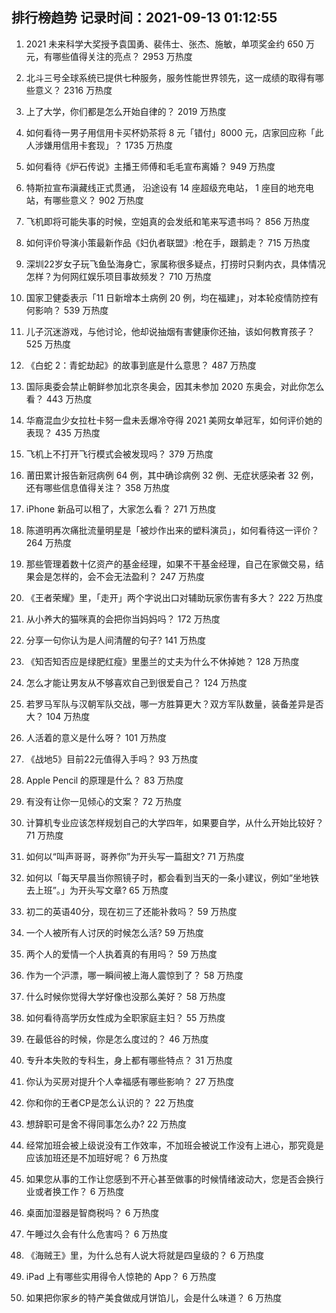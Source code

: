 
## 排行榜趋势 记录时间：2021-09-13 01:12:55
  
  1. 2021 未来科学大奖授予袁国勇、裴伟士、张杰、施敏，单项奖金约 650 万元，有哪些值得关注的亮点？ 2953 万热度
    
  2. 北斗三号全球系统已提供七种服务，服务性能世界领先，这一成绩的取得有哪些意义？ 2316 万热度
    
  3. 上了大学，你们都是怎么开始自律的？ 2019 万热度
    
  4. 如何看待一男子用信用卡买杯奶茶将 8 元「错付」8000 元，店家回应称「此人涉嫌用信用卡套现」？ 1735 万热度
    
  5. 如何看待《炉石传说》主播王师傅和毛毛宣布离婚？ 949 万热度
    
  6. 特斯拉宣布滇藏线正式贯通， 沿途设有 14 座超级充电站， 1 座目的地充电站，有哪些意义？ 902 万热度
    
  7. 飞机即将可能失事的时候，空姐真的会发纸和笔来写遗书吗？ 856 万热度
    
  8. 如何评价导演小策最新作品《妇仇者联盟》:枪在手，跟鹅走？ 715 万热度
    
  9. 深圳22岁女子玩飞鱼坠海身亡，家属称很多疑点，打捞时只剩内衣，具体情况怎样？为何网红娱乐项目事故频发？ 710 万热度
    
  10. 国家卫健委表示「11 日新增本土病例 20 例，均在福建」，对本轮疫情防控有何影响？ 539 万热度
    
  11. 儿子沉迷游戏，与他讨论，他却说抽烟有害健康你还抽，该如何教育孩子？ 525 万热度
    
  12. 《白蛇 2：青蛇劫起》的故事到底是什么意思？ 487 万热度
    
  13. 国际奥委会禁止朝鲜参加北京冬奥会，因其未参加 2020 东奥会，对此你怎么看？ 443 万热度
    
  14. 华裔混血少女拉杜卡努一盘未丢爆冷夺得 2021 美网女单冠军，如何评价她的表现？ 435 万热度
    
  15. 飞机上不打开飞行模式会被发现吗？ 379 万热度
    
  16. 莆田累计报告新冠病例 64 例，其中确诊病例 32 例、无症状感染者 32 例，还有哪些信息值得关注？ 358 万热度
    
  17. iPhone 新品可以租了，大家怎么看？ 271 万热度
    
  18. 陈道明再次痛批流量明星是「被炒作出来的塑料演员」，如何看待这一评价？ 264 万热度
    
  19. 那些管理着数十亿资产的基金经理，如果不干基金经理，自己在家做交易，结果会是怎样的，会不会无法盈利？ 247 万热度
    
  20. 《王者荣耀》里，「走开」两个字说出口对辅助玩家伤害有多大？ 222 万热度
    
  21. 从小养大的猫咪真的会把你当妈妈吗？ 172 万热度
    
  22. 分享一句你认为是人间清醒的句子? 141 万热度
    
  23. 《知否知否应是绿肥红瘦》里墨兰的丈夫为什么不休掉她？ 128 万热度
    
  24. 怎么才能让男友从不够喜欢自己到很爱自己？ 124 万热度
    
  25. 若罗马军队与汉朝军队交战，哪一方胜算更大？双方军队数量，装备差异是否大？ 104 万热度
    
  26. 人活着的意义是什么呀？ 101 万热度
    
  27. 《战地5》目前22元值得入手吗？ 93 万热度
    
  28. Apple Pencil 的原理是什么？ 83 万热度
    
  29. 有没有让你一见倾心的文案？ 72 万热度
    
  30. 计算机专业应该怎样规划自己的大学四年，如果要自学，从什么开始比较好？ 71 万热度
    
  31. 如何以“叫声哥哥，哥养你”为开头写一篇甜文? 71 万热度
    
  32. 如何以「每天早晨当你照镜子时，都会看到当天的一条小建议，例如“坐地铁去上班”。」为开头写文章? 65 万热度
    
  33. 初二的英语40分，现在初三了还能补救吗？ 59 万热度
    
  34. 一个人被所有人讨厌的时候怎么活? 59 万热度
    
  35. 两个人的爱情一个人执着真的有用吗？ 59 万热度
    
  36. 作为一个沪漂，哪一瞬间被上海人震惊到了？ 58 万热度
    
  37. 什么时候你觉得大学好像也没那么美好？ 58 万热度
    
  38. 如何看待高学历女性成为全职家庭主妇？ 55 万热度
    
  39. 在最低谷的时候，你是怎么度过的？ 46 万热度
    
  40. 专升本失败的专科生，身上都有哪些特点？ 31 万热度
    
  41. 你认为买房对提升个人幸福感有哪些影响？ 27 万热度
    
  42. 你和你的王者CP是怎么认识的？ 22 万热度
    
  43. 想辞职可是舍不得同事怎么办? 22 万热度
    
  44. 经常加班会被上级说没有工作效率，不加班会被说工作没有上进心，那究竟是应该加班还是不加班好呢？ 6 万热度
    
  45. 如果您从事的工作让您感到不开心甚至做事的时候情绪波动大，您是否会换行业或者换工作？ 6 万热度
    
  46. 桌面加湿器是智商税吗？ 6 万热度
    
  47. 午睡过久会有什么危害吗？ 6 万热度
    
  48. 《海贼王》里，为什么总有人说大将就是四皇级的？ 6 万热度
    
  49. iPad 上有哪些实用得令人惊艳的 App？ 6 万热度
    
  50. 如果把你家乡的特产美食做成月饼馅儿，会是什么味道？ 6 万热度
    